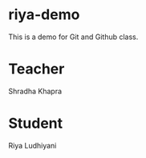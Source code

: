 # riya-demo
This is a demo for Git and Github class.

# Teacher
Shradha Khapra
 
# Student
Riya Ludhiyani